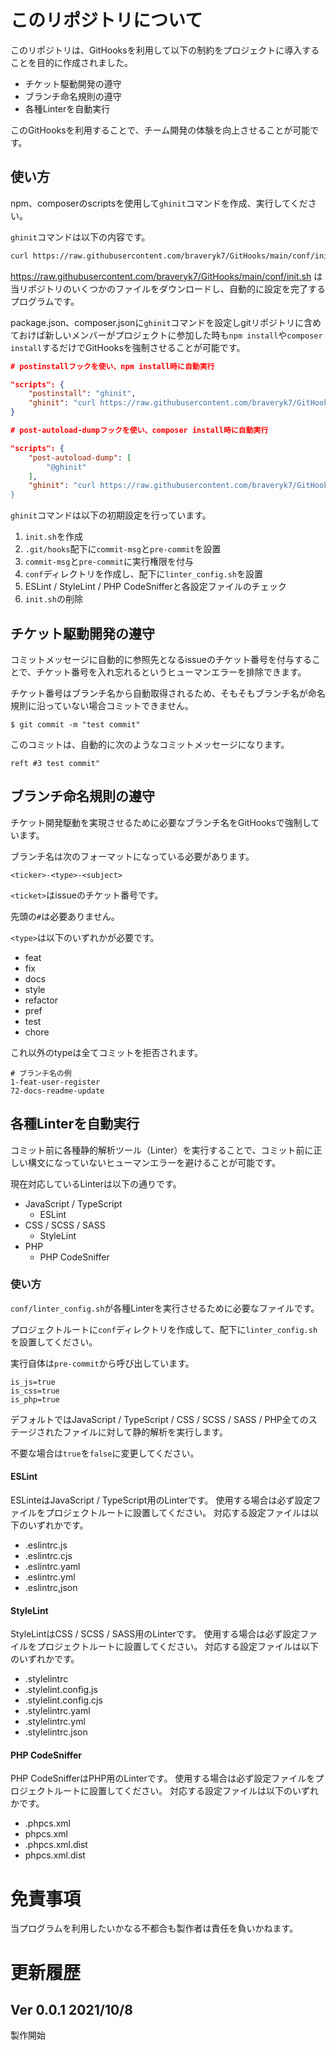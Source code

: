 # このリポジトリについて
このリポジトリは、GitHooksを利用して以下の制約をプロジェクトに導入することを目的に作成されました。

* チケット駆動開発の遵守
* ブランチ命名規則の遵守
* 各種Linterを自動実行

このGitHooksを利用することで、チーム開発の体験を向上させることが可能です。

## 使い方
npm、composerのscriptsを使用して`ghinit`コマンドを作成、実行してください。

`ghinit`コマンドは以下の内容です。

```bash
curl https://raw.githubusercontent.com/braveryk7/GitHooks/main/conf/init.sh > init.sh && sh init.sh
```

https://raw.githubusercontent.com/braveryk7/GitHooks/main/conf/init.sh は当リポジトリのいくつかのファイルをダウンロードし、自動的に設定を完了するプログラムです。

package.json、composer.jsonに`ghinit`コマンドを設定しgitリポジトリに含めておけば新しいメンバーがプロジェクトに参加した時も`npm install`や`composer install`するだけでGitHooksを強制させることが可能です。

```json:package.json
# postinstallフックを使い、npm install時に自動実行

"scripts": {
    "postinstall": "ghinit",
    "ghinit": "curl https://raw.githubusercontent.com/braveryk7/GitHooks/main/conf/init.sh > init.sh && sh init.sh"
}
```

```json:composer.json
# post-autoload-dumpフックを使い、composer install時に自動実行

"scripts": {
    "post-autoload-dump": [
        "@ghinit"
    ],
    "ghinit": "curl https://raw.githubusercontent.com/braveryk7/GitHooks/main/conf/init.sh > init.sh && sh init.sh
}
```

`ghinit`コマンドは以下の初期設定を行っています。

1. `init.sh`を作成
1. `.git/hooks`配下に`commit-msg`と`pre-commit`を設置
1. `commit-msg`と`pre-commit`に実行権限を付与
1. `conf`ディレクトリを作成し、配下に`linter_config.sh`を設置
1. ESLint / StyleLint / PHP CodeSnifferと各設定ファイルのチェック
1. `init.sh`の削除

## チケット駆動開発の遵守
コミットメッセージに自動的に参照先となるissueのチケット番号を付与することで、チケット番号を入れ忘れるというヒューマンエラーを排除できます。

チケット番号はブランチ名から自動取得されるため、そもそもブランチ名が命名規則に沿っていない場合コミットできません。

```command
$ git commit -m "test commit"
```

このコミットは、自動的に次のようなコミットメッセージになります。

```command
reft #3 test commit"
```

## ブランチ命名規則の遵守
チケット開発駆動を実現させるために必要なブランチ名をGitHooksで強制しています。

ブランチ名は次のフォーマットになっている必要があります。

```
<ticker>-<type>-<subject>
```

`<ticket>`はissueのチケット番号です。

先頭の`#`は必要ありません。

`<type>`は以下のいずれかが必要です。

* feat
* fix
* docs
* style
* refactor
* pref
* test
* chore

これ以外のtypeは全てコミットを拒否されます。

```
# ブランチ名の例
1-feat-user-register
72-docs-readme-update
```

## 各種Linterを自動実行
コミット前に各種静的解析ツール（Linter）を実行することで、コミット前に正しい構文になっていないヒューマンエラーを避けることが可能です。

現在対応しているLinterは以下の通りです。

* JavaScript / TypeScript
    * ESLint
* CSS / SCSS / SASS
    * StyleLint
* PHP
    * PHP CodeSniffer

### 使い方
`conf/linter_config.sh`が各種Linterを実行させるために必要なファイルです。

プロジェクトルートに`conf`ディレクトリを作成して、配下に`linter_config.sh`を設置してください。


実行自体は`pre-commit`から呼び出しています。

```bash:pre-commit
is_js=true
is_css=true
is_php=true
```

デフォルトではJavaScript / TypeScript / CSS / SCSS / SASS / PHP全てのステージされたファイルに対して静的解析を実行します。

不要な場合は`true`を`false`に変更してください。

#### ESLint
ESLinteはJavaScript / TypeScript用のLinterです。
使用する場合は必ず設定ファイルをプロジェクトルートに設置してください。
対応する設定ファイルは以下のいずれかです。

* .eslintrc.js
* .eslintrc.cjs
* .eslintrc.yaml
* .eslintrc.yml
* .eslintrc,json

#### StyleLint
StyleLintはCSS / SCSS / SASS用のLinterです。
使用する場合は必ず設定ファイルをプロジェクトルートに設置してください。
対応する設定ファイルは以下のいずれかです。

* .stylelintrc
* .stylelint.config.js
* .stylelint.config.cjs
* .stylelintrc.yaml
* .stylelintrc.yml
* .stylelintrc.json

#### PHP CodeSniffer
PHP CodeSnifferはPHP用のLinterです。
使用する場合は必ず設定ファイルをプロジェクトルートに設置してください。
対応する設定ファイルは以下のいずれかです。

* .phpcs.xml
* phpcs.xml
* .phpcs.xml.dist
* phpcs.xml.dist

# 免責事項
当プログラムを利用したいかなる不都合も製作者は責任を負いかねます。

# 更新履歴

## Ver 0.0.1 2021/10/8
製作開始
